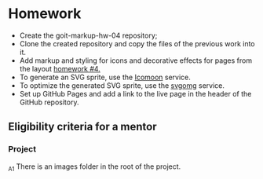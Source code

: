 # Homework

- Create the goit-markup-hw-04 repository;
- Clone the created repository and copy the files of the previous work into it.
- Add markup and styling for icons and decorative effects for pages from the layout
  [homework #4.](<https://www.figma.com/file/0uRxYENU9pFeOsq0U0u4IJ/Web-Studio-(Version-2.1)-(Copy)?node-id=1-293&t=zLGSBPvnltztRcOq-0>)
- To generate an SVG sprite, use the [Icomoon](https://icomoon.io/) service.
- To optimize the generated SVG sprite, use the [svgomg](https://jakearchibald.github.io/svgomg/)
  service.
- Set up GitHub Pages and add a link to the live page in the header of the GitHub repository.

## Eligibility criteria for a mentor

### Project

<sub>A1</sub> There is an images folder in the root of the project.
